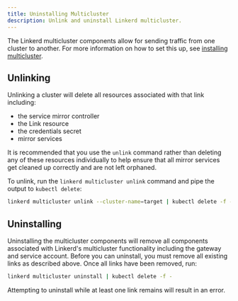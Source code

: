 ```yaml
---
title: Uninstalling Multicluster
description: Unlink and uninstall Linkerd multicluster.
---
```


The Linkerd multicluster components allow for sending traffic from one cluster
to another. For more information on how to set this up, see [installing multicluster](installing-multicluster/).

## Unlinking

Unlinking a cluster will delete all resources associated with that link
including:

* the service mirror controller
* the Link resource
* the credentials secret
* mirror services

It is recommended that you use the `unlink` command rather than deleting any
of these resources individually to help ensure that all mirror services get
cleaned up correctly and are not left orphaned.

To unlink, run the `linkerd multicluster unlink` command and pipe the output
to `kubectl delete`:

```bash
linkerd multicluster unlink --cluster-name=target | kubectl delete -f -
```

## Uninstalling

Uninstalling the multicluster components will remove all components associated
with Linkerd's multicluster functionality including the gateway and service
account. Before you can uninstall, you must remove all existing links as
described above. Once all links have been removed, run:

```bash
linkerd multicluster uninstall | kubectl delete -f -
```

Attempting to uninstall while at least one link remains will result in an error.

